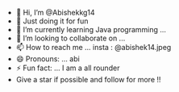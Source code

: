 - 👋 Hi, I’m @Abishekkg14
- 👀 Just doing it for fun
- 🌱 I’m currently learning Java programming ...
- 💞️ I’m looking to collaborate on ...
- 📫 How to reach me ... insta : @abishek14.jpeg
- 😄 Pronouns: ... abi
- ⚡ Fun fact: ... I am a all rounder
- Give a star if possible and follow for more !!

<!---
Abishekkg14/Abishekkg14 is a ✨ special ✨ repository because its `README.md` (this file) appears on your GitHub profile.
You can click the Preview link to take a look at your changes.
--->
